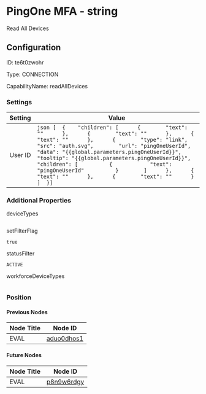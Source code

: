 # PingOne MFA - string 
Read All Devices
## Configuration
ID:  te6t0zwohr

Type: CONNECTION 

CapabilityName: readAllDevices

### Settings
| Setting | Value  |
| :------------------------ | ---------------------------------------- |
| User ID |```json [  {    "children": [      {        "text": ""      },      {        "text": ""      },      {        "text": ""      },      {        "type": "link",        "src": "auth.svg",        "url": "pingOneUserId",        "data": "{{global.parameters.pingOneUserId}}",        "tooltip": "{{global.parameters.pingOneUserId}}",        "children": [          {            "text": "pingOneUserId"          }        ]      },      {        "text": ""      },      {        "text": ""      }    ]  }] ```| 






### Additional Properties
deviceTypes
```
```


setFilterFlag
```bool 
true
```


statusFilter
```string 
ACTIVE
```


workforceDeviceTypes
```
```





### Position

#### Previous Nodes
| Node Title | Node ID |
| :------------- | ------------ |
| EVAL | [aduo0dhos1](./aduo0dhos1.md) | 
 
 #### Future Nodes
| Node Title | Node ID |
| :------------- | ------------ |
| EVAL |[p8n9w6rdgy](./p8n9w6rdgy.md) | 